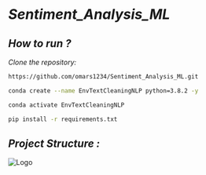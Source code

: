 # *Sentiment_Analysis_ML*


## *How to run ?*

*Clone the repository:*

```bash
https://github.com/omars1234/Sentiment_Analysis_ML.git
```

```bash
conda create --name EnvTextCleaningNLP python=3.8.2 -y
```

```bash
conda activate EnvTextCleaningNLP
```

```bash
pip install -r requirements.txt
```

## *Project Structure :*


![Logo](Price_analysis.drawio.png)